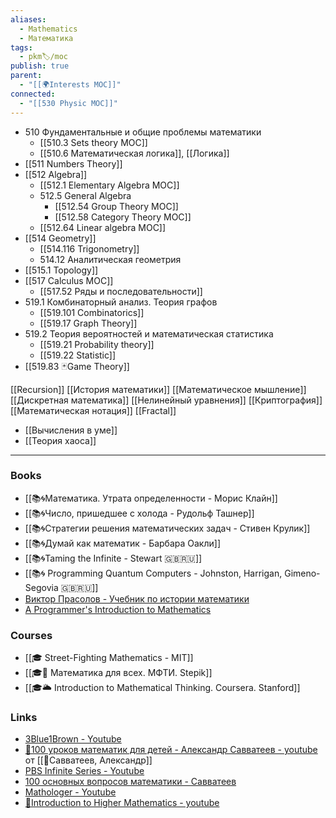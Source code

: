 ```yaml
---
aliases:
  - Mathematics
  - Математика
tags:
  - pkm🏷/moc
publish: true
parent:
  - "[[🌍Interests MOC]]"
connected:
  - "[[530 Physic MOC]]"
---
```

- 510 Фундаментальные и общие проблемы математики
	- [[510.3 Sets theory MOC]]
	- [[510.6 Математическая логика]], [[Логика]]
- [[511 Numbers Theory]] 
- [[512 Algebra]]
	- [[512.1 Elementary Algebra MOC]]
	- 512.5 General Algebra
		- [[512.54 Group Theory MOC]]
		- [[512.58 Category Theory MOC]]
	- [[512.64  Linear algebra MOC]]
- [[514 Geometry]]
	- [[514.116 Trigonometry]]
	- 514.12 Аналитическая геометрия
- [[515.1 Topology]]
- [[517 Сalculus MOC]] 
	- [[517.52 Ряды и последовательности]]
- 519.1 Комбинаторный анализ. Теория графов
	- [[519.101 Combinatorics]]
	- [[519.17 Graph Theory]]
- 519.2 Теория вероятностей и математическая статистика
	- [[519.21  Probability theory]]
	- [[519.22 Statistic]]
- [[519.83 🃏Game Theory]]

[[Recursion]]
[[История математики]] 
[[Математическое мышление]]
[[Дискретная математика]]
[[Нелинейный уравнения]]
[[Криптография]]
[[Математическая нотация]]
[[Fractal]]
- [[Вычисления в уме]]
- [[Теория хаоса]]

---
### Books
- [[📚🌀Математика. Утрата определенности - Морис Клайн]]
- [[📚🌀Число, пришедшее с холода - Рудольф Ташнер]]
- [[📚🌀Стратегии решения математических задач - Стивен Крулик]]
- [[📚🌀Думай как математик - Барбара Оакли]]
- [[📚🌀Taming the Infinite - Stewart 🇬🇧🇷🇺]]
- [[📚🌀 Programming Quantum Computers - Johnston, Harrigan, Gimeno-Segovia 🇬🇧🇷🇺]]
- [Виктор Прасолов - Учебник по истории математики](http://vvprasolov.livejournal.com/67259.html)
- [A Programmer's Introduction to Mathematics](https://pimbook.org/)



### Courses
- [[🎓 Street-Fighting Mathematics - MIT]]
- [[🎓🌳 Математика для всех. МФТИ. Stepik]]
- [[🎓🌥️ Introduction to Mathematical Thinking. Coursera. Stanford]]


### Links
- [3Blue1Brown - Youtube](https://www.youtube.com/channel/UCYO_jab_esuFRV4b17AJtAw/playlists)
- [🎥100 уроков математик для детей - Александр Савватеев - youtube](https://childrenscience.ru/courses/sav/) от [[👤Савватеев, Александр]]
- [PBS Infinite Series - Youtube](https://www.youtube.com/channel/UCs4aHmggTfFrpkPcWSaBN9g/playlists)
- [100 основных вопросов математики - Савватеев](https://www.youtube.com/playlist?list=PL8n_ZHoHDPESLDJN2NJivDYLNGtpJEBoy)
- [Mathologer - Youtube](https://www.youtube.com/channel/UC1_uAIS3r8Vu6JjXWvastJg/playlists)
- [🎥Introduction to Higher Mathematics - youtube](https://www.youtube.com/playlist?list=PLZzHxk_TPOStgPtqRZ6KzmkUQBQ8TSWVX)




